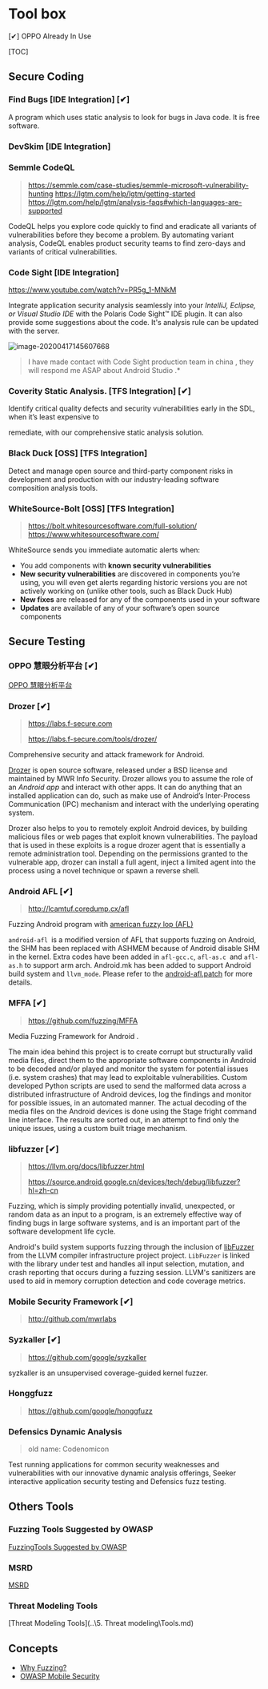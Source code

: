 # Tool box

[✔] OPPO Already In Use 

[TOC]





## Secure Coding

### Find Bugs [IDE Integration] [✔] 

A  program which uses static analysis to look for bugs in Java code.  It is free software.

### DevSkim [IDE Integration]



###  Semmle CodeQL

> https://semmle.com/case-studies/semmle-microsoft-vulnerability-hunting
> https://lgtm.com/help/lgtm/getting-started
> https://lgtm.com/help/lgtm/analysis-faqs#which-languages-are-supported

CodeQL helps you explore code quickly to find and eradicate all variants of vulnerabilities before they become a problem.
By automating variant analysis, CodeQL enables product security teams to find zero-days and variants of critical vulnerabilities.

### Code Sight [IDE Integration]

https://www.youtube.com/watch?v=PR5g_1-MNkM

Integrate application security analysis seamlessly into your *IntelliJ, Eclipse, or Visual Studio IDE* with the Polaris Code Sight™ IDE plugin.  It can also provide some suggestions about the code. It's analysis rule can be updated with the  server.

![image-20200417145607668](C:\Users\FenghuiXu\AppData\Roaming\Typora\typora-user-images\image-20200417145607668.png)

>I have made contact with Code Sight production team in china , they will respond me ASAP about Android Studio .* 



### Coverity Static Analysis. [TFS Integration] [✔]

Identify critical quality defects and security vulnerabilities early in the SDL, when it’s least expensive to

remediate, with our comprehensive static analysis solution.

### Black Duck [OSS] [TFS Integration]

Detect and manage open source and third-party component risks in development and production with our industry-leading software composition analysis tools.


### WhiteSource-Bolt [OSS] [TFS Integration]

> https://bolt.whitesourcesoftware.com/full-solution/
> https://www.whitesourcesoftware.com/

WhiteSource sends you immediate automatic alerts when:

- You add components with **known security vulnerabilities**
- **New security vulnerabilities** are discovered in components you’re using, you will even get alerts regarding historic versions you are not actively working on (unlike other tools, such as Black Duck Hub)
- **New fixes** are released for any of the components used in your software
- **Updates** are available of any of your software’s open source components



## Secure Testing 

### OPPO 慧眼分析平台 [✔]

[OPPO 慧眼分析平台](HuiYan.md)  

### Drozer [✔]

> https://labs.f-secure.com
>
> https://labs.f-secure.com/tools/drozer/

Comprehensive security and attack framework for Android.

[Drozer](https://labs.f-secure.com/assets/BlogFiles/mwri-drozer-user-guide-2015-03-23.pdf) is open source software, released under a BSD license and maintained by MWR Info Security. 
Drozer allows you to assume the role of an *Android app* and interact with other apps. It can do anything that an installed application can do, such as make use of Android’s Inter-Process Communication (IPC) mechanism and interact with the underlying operating system.

Drozer also helps to you to remotely exploit Android devices, by building malicious files or web pages that exploit known vulnerabilities. The payload that is used in these exploits is a rogue drozer agent that is essentially a remote administration tool. Depending on the permissions granted to the vulnerable app, drozer can install a full agent, inject a limited agent into the process using a novel technique or spawn a reverse shell.

### Android AFL [✔]

> http://lcamtuf.coredump.cx/afl

Fuzzing Android program with [american fuzzy lop (AFL)](http://lcamtuf.coredump.cx/afl/)

```android-afl ```is a modified version of AFL that supports fuzzing on Android, the SHM has been replaced with ASHMEM because of Android disable SHM in the kernel. Extra codes have been added in ```afl-gcc.c```, ```afl-as.c ```and ```afl-as.h``` to support arm arch. Android.mk has been added to support Android build system and ```llvm_mode```. Please refer to the [android-afl.patch](https://github.com/ele7enxxh/android-afl/blob/master/android-patch/afl-2.33b-android.patch) for more details.



### MFFA [✔]

>  https://github.com/fuzzing/MFFA

Media Fuzzing Framework for Android .

The main idea behind this project is to create corrupt but structurally valid media files, direct them to the appropriate software components in Android to be decoded and/or played and monitor the system for potential issues (i.e. system crashes) that may lead to exploitable vulnerabilities. Custom developed Python scripts are used to send the malformed data across a distributed infrastructure of Android devices, log the findings and monitor for possible issues, in an automated manner. The actual decoding of the media files on the Android devices is done using the Stage fright command line interface. The results are sorted out, in an attempt to find only the unique issues, using a custom built triage mechanism.

### libfuzzer [✔]

> https://llvm.org/docs/libfuzzer.html
>
> https://source.android.google.cn/devices/tech/debug/libfuzzer?hl=zh-cn

Fuzzing, which is simply providing potentially invalid, unexpected, or random data as an input to a program, is an extremely effective way of finding bugs in large software systems, and is an important part of the software development life cycle.

Android's build system supports fuzzing through the inclusion of [libFuzzer](http://llvm.org/docs/LibFuzzer.html) from the LLVM compiler infrastructure project project. ```LibFuzzer``` is linked with the library under test and handles all input selection, mutation, and crash reporting that occurs during a fuzzing session. LLVM's sanitizers are used to aid in memory corruption detection and code coverage metrics.




### Mobile Security Framework [✔]

> http://github.com/mwrlabs


### Syzkaller [✔]

> https://github.com/google/syzkaller

syzkaller is an unsupervised coverage-guided kernel fuzzer.

###  Honggfuzz 

> https://github.com/google/honggfuzz

###  Defensics Dynamic Analysis 

> old name: Codenomicon

Test running applications for common security weaknesses and vulnerabilities with our innovative dynamic analysis offerings, Seeker interactive application security testing and Defensics fuzz testing.



## Others Tools

###  Fuzzing Tools Suggested by OWASP

[FuzzingTools Suggested by OWASP](FuzzingTools.md) 

### MSRD

[MSRD](MSRD.md) 

### Threat Modeling Tools

 [Threat Modeling Tools](..\5. Threat modeling\Tools.md) 

## Concepts

- [Why Fuzzing?](./Concepts/Fuzzing-Basics.md)
- [OWASP Mobile Security](..\99.Concepts\OWASP.md) 

